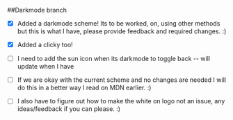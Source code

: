 

##Darkmode branch

- [x] Added a darkmode scheme! Its to be worked, on, using other methods but
      this is what I have, please provide feedback and required changes. :)
- [x] Added a clicky too!

- [ ] I need to add the sun icon when its darkmode to toggle back -- will update
      when I have
- [ ] If we are okay with the current scheme and no changes are needed I will do
      this in a better way I read on MDN earlier. :)
- [ ] I also have to figure out how to make the white on logo not an issue, any ideas/feedback if you can please. :) 
